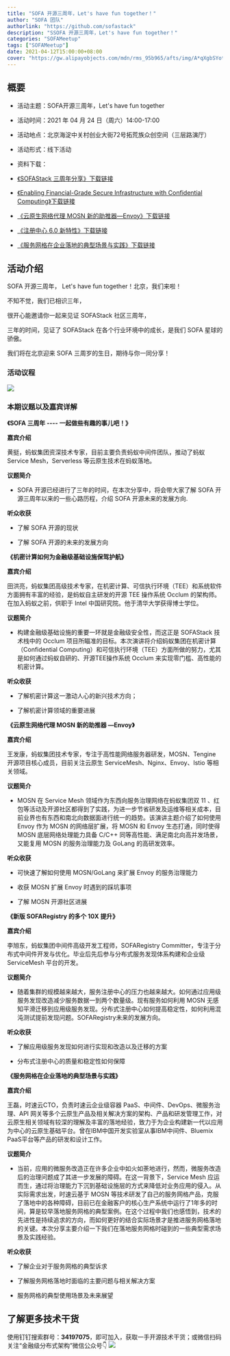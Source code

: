 ```yaml
---
title: "SOFA 开源三周年，Let's have fun together！"
author: "SOFA 团队"
authorlink: "https://github.com/sofastack"
description: "SSOFA 开源三周年，Let's have fun together！"
categories: "SOFAMeetup"
tags: ["SOFAMeetup"]
date: 2021-04-12T15:00:00+08:00
cover: "https://gw.alipayobjects.com/mdn/rms_95b965/afts/img/A*qXgbSYotC-oAAAAAAAAAAAAAARQnAQ"
---
```


## 概要

- 活动主题：SOFA开源三周年，Let's have fun together

- 活动时间：2021 年 04 月 24 日（周六）14:00-17:00

- 活动地点：北京海淀中关村创业大街72号拓荒族众创空间（三层路演厅）

- 活动形式：线下活动

- 资料下载：

- [《SOFAStack 三周年分享》下载链接](https://gw.alipayobjects.com/os/bmw-prod/1950a766-ad37-417b-b1e1-83c291143376.pdf)

- [《Enabling Financial-Grade Secure Infrastructure with Confidential Computing》下载链接](https://gw.alipayobjects.com/os/bmw-prod/1950a766-ad37-417b-b1e1-83c291143376.pdf)

- [《云原生网络代理 MOSN 新的助推器—Envoy》下载链接](https://gw.alipayobjects.com/os/bmw-prod/decd8c79-7367-4956-a0c0-58d4db09add4.pdf)

- [《注册中心 6.0 新特性》下载链接](https://gw.alipayobjects.com/os/bmw-prod/e621666e-14e7-431b-9bb0-b09ce75cc139.pdf)

- [《服务网格在企业落地的典型场景与实践》下载链接](https://gw.alipayobjects.com/os/bmw-prod/c8053d67-35f6-479f-95f1-da392853c391.pdf)

## 活动介绍

SOFA 开源三周年， Let's have fun together！北京，我们来啦！

不知不觉，我们已相识三年，

很开心能邀请你一起来见证 SOFAStack 社区三周年，

三年的时间，见证了 SOFAStack 在各个行业环境中的成长，是我们 SOFA 星球的骄傲。

我们将在北京迎来 SOFA 三周岁的生日，期待与你一同分享！

### 活动议程

![](https://gw.alipayobjects.com/mdn/rms_95b965/afts/img/A*ElX_RJjMPiEAAAAAAAAAAAAAARQnAQ)

### 本期议题以及嘉宾详解

**《SOFA 三周年 ---- 一起做些有趣的事儿吧！》**

**嘉宾介绍**

黄挺，蚂蚁集团资深技术专家，目前主要负责蚂蚁中间件团队，推动了蚂蚁 Service Mesh，Serverless 等云原生技术在蚂蚁落地。

**议题简介**

- SOFA 开源已经进行了三年的时间，在本次分享中，将会带大家了解 SOFA 开源三周年以来的一些心路历程，介绍 SOFA 开源未来的发展方向.

**听众收获**

- 了解 SOFA 开源的现状  

- 了解 SOFA 开源的未来的发展方向

**《机密计算如何为金融级基础设施保驾护航》**

**嘉宾介绍**

田洪亮，蚂蚁集团高级技术专家，在机密计算、可信执行环境（TEE）和系统软件方面拥有丰富的经验，是蚂蚁自主研发的开源 TEE 操作系统 Occlum 的架构师。在加入蚂蚁之前，供职于 Intel 中国研究院。他于清华大学获得博士学位。

**议题简介**

- 构建金融级基础设施的重要一环就是金融级安全性，而这正是 SOFAStack 技术栈中的 Occlum 项目所瞄准的目标。本次演讲将介绍蚂蚁集团在机密计算（Confidential Computing）和可信执行环境（TEE）方面所做的努力，尤其是如何通过蚂蚁自研的、开源TEE操作系统 Occlum 来实现零门槛、高性能的机密计算。

**听众收获**

- 了解机密计算这一激动人心的新兴技术方向；

- 了解机密计算领域的重要进展

**《云原生网络代理 MOSN 新的助推器  —Envoy》**

**嘉宾介绍**

王发康，蚂蚁集团技术专家，专注于高性能网络服务器研发，MOSN、Tengine 开源项目核心成员，目前关注云原生 ServiceMesh、Nginx、Envoy、Istio 等相关领域。

**议题简介**

- MOSN 在 Service Mesh 领域作为东西向服务治理网络在蚂蚁集团双 11 、红包等活动及开源社区都得到了实践，为进一步节省研发及运维等相关成本，目前业界也有东西和南北向数据面进行统一的趋势。该演讲主题介绍了如何使用 Envoy 作为 MOSN 的网络层扩展，将 MOSN 和 Envoy 生态打通，同时使得 MOSN 底层网络处理能力具备 C/C++ 同等高性能、满足南北向高并发场景，又能复用 MOSN 的服务治理能力及 GoLang 的高研发效率。

**听众收获**

- 可快速了解如何使用 MOSN/GoLang 来扩展 Envoy 的服务治理能力

- 收获 MOSN 扩展 Envoy 时遇到的踩坑事项

- 了解 MOSN 开源社区进展

**《新版 SOFARegistry 的多个 10X 提升》**

**嘉宾介绍**

李旭东，蚂蚁集团中间件高级开发工程师，SOFARegistry Committer，专注于分布式中间件开发与优化。毕业后先后参与分布式服务发现体系构建和企业级 ServiceMesh 平台的开发。

**议题简介**

- 随着集群的规模越来越大，服务注册中心的压力也越来越大。如何通过应用级服务发现改造减少服务数据一到两个数量级。现有服务如何利用 MOSN 无感知平滑迁移到应用级服务发现。分布式注册中心如何提高稳定性，如何利用混沌测试提前发现问题。SOFARegistry未来的发展方向。

**听众收获**

- 了解应用级服务发现如何进行实现和改造以及迁移的方案

- 分布式注册中心的质量和稳定性如何保障

**《服务网格在企业落地的典型场景与实践》**

**嘉宾介绍**

王磊，时速云CTO，负责时速云企业级容器 PaaS、中间件、DevOps、微服务治理、API 网关等多个云原生产品及相关解决方案的架构、产品和研发管理工作，对云原生相关领域有较深的理解及丰富的落地经验，致力于为企业构建新一代以应用为中心的云原生基础平台。曾在IBM中国开发实验室从事IBM中间件、Bluemix PaaS平台等产品的研发和设计工作。

**议题简介**

- 当前，应用的微服务改造正在许多企业中如火如荼地进行，然而，微服务改造后的治理问题成了其进一步发展的障碍。在这一背景下，Service Mesh 应运而生，通过将治理能力下沉到基础设施层的方式来降低对业务应用的侵入。从实际需求出发，时速云基于 MOSN 等技术研发了自己的服务网格产品，克服了落地中的各种障碍，目前已在金融客户的核心生产系统中运行了1年多的时间，算是较早落地服务网格的典型案例。在这个过程中我们也感悟到，技术的先进性是持续追求的方向，而如何更好的结合实际场景才是推进服务网格落地的关键。本次分享主要介绍一下我们在落地服务网格时碰到的一些典型需求场景及实践经验。

**听众收获**

- 了解企业对于服务网格的典型诉求

- 了解服务网格落地时面临的主要问题与相关解决方案

- 服务网格的典型使用场景及未来展望

## 了解更多技术干货

使用钉钉搜索群号：**34197075**，即可加入，获取一手开源技术干货；或微信扫码关注“金融级分布式架构”微信公众号👇
![](https://gw.alipayobjects.com/mdn/rms_95b965/afts/img/A*s3UzR6VeQ6cAAAAAAAAAAAAAARQnAQ)
